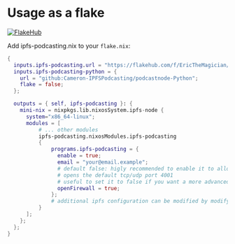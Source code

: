 # Usage as a flake

[![FlakeHub](https://img.shields.io/endpoint?url=https://flakehub.com/f/EricTheMagician/ipfs-podcasting.nix/badge)](https://flakehub.com/flake/EricTheMagician/ipfs-podcasting.nix)

Add ipfs-podcasting.nix to your `flake.nix`:

```nix
{
  inputs.ipfs-podcasting.url = "https://flakehub.com/f/EricTheMagician/ipfs-podcasting.nix/*.tar.gz";
  inputs.ipfs-podcasting-python = {
    url = "github:Cameron-IPFSPodcasting/podcastnode-Python";
    flake = false;
  };

  outputs = { self, ipfs-podcasting }: {
    mini-nix = nixpkgs.lib.nixosSystem.ipfs-node {
      system="x86_64-linux";
      modules = [
          # ... other modules
          ipfs-podcasting.nixosModules.ipfs-podcasting  
          {
              programs.ipfs-podcasting = {
                enable = true;
                email = "your@email.example";
                # default false: higly recommended to enable it to allow other nodes to reach you.
                # opens the default tcp/udp port 4001 
                # useful to set it to false if you want a more advanced configuration
                openFirewall = true;  
              };
              # additional ipfs configuration can be modified by modifying services.kubo module.
          }
      ];
    };
  };
}

```
